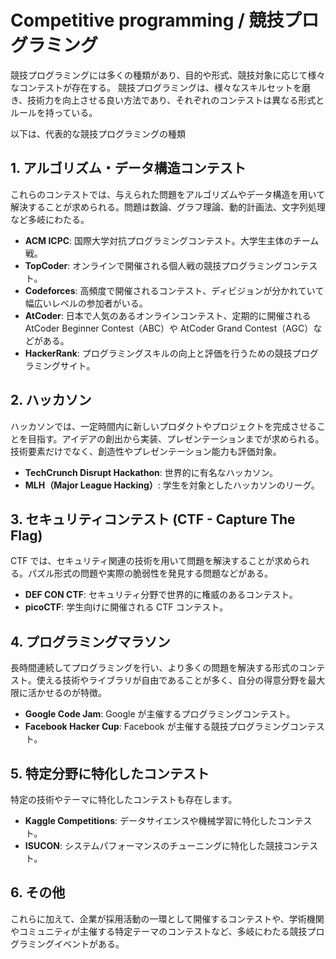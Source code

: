 # Competitive programming / 競技プログラミング

競技プログラミングには多くの種類があり、目的や形式、競技対象に応じて様々なコンテストが存在する。
競技プログラミングは、様々なスキルセットを磨き、技術力を向上させる良い方法であり、それぞれのコンテストは異なる形式とルールを持っている。

以下は、代表的な競技プログラミングの種類

## 1. アルゴリズム・データ構造コンテスト

これらのコンテストでは、与えられた問題をアルゴリズムやデータ構造を用いて解決することが求められる。問題は数論、グラフ理論、動的計画法、文字列処理など多岐にわたる。

- **ACM ICPC**: 国際大学対抗プログラミングコンテスト。大学生主体のチーム戦。
- **TopCoder**: オンラインで開催される個人戦の競技プログラミングコンテスト。
- **Codeforces**: 高頻度で開催されるコンテスト、ディビジョンが分かれていて幅広いレベルの参加者がいる。
- **AtCoder**: 日本で人気のあるオンラインコンテスト、定期的に開催される AtCoder Beginner Contest（ABC）や AtCoder Grand Contest（AGC）などがある。
- **HackerRank**: プログラミングスキルの向上と評価を行うための競技プログラミングサイト。

## 2. ハッカソン

ハッカソンでは、一定時間内に新しいプロダクトやプロジェクトを完成させることを目指す。アイデアの創出から実装、プレゼンテーションまでが求められる。技術要素だけでなく、創造性やプレゼンテーション能力も評価対象。

- **TechCrunch Disrupt Hackathon**: 世界的に有名なハッカソン。
- **MLH（Major League Hacking）**: 学生を対象としたハッカソンのリーグ。

## 3. セキュリティコンテスト (CTF - Capture The Flag)

CTF では、セキュリティ関連の技術を用いて問題を解決することが求められる。パズル形式の問題や実際の脆弱性を発見する問題などがある。

- **DEF CON CTF**: セキュリティ分野で世界的に権威のあるコンテスト。
- **picoCTF**: 学生向けに開催される CTF コンテスト。

## 4. プログラミングマラソン

長時間連続してプログラミングを行い、より多くの問題を解決する形式のコンテスト。使える技術やライブラリが自由であることが多く、自分の得意分野を最大限に活かせるのが特徴。

- **Google Code Jam**: Google が主催するプログラミングコンテスト。
- **Facebook Hacker Cup**: Facebook が主催する競技プログラミングコンテスト。

## 5. 特定分野に特化したコンテスト

特定の技術やテーマに特化したコンテストも存在します。

- **Kaggle Competitions**: データサイエンスや機械学習に特化したコンテスト。
- **ISUCON**: システムパフォーマンスのチューニングに特化した競技コンテスト。

## 6. その他

これらに加えて、企業が採用活動の一環として開催するコンテストや、学術機関やコミュニティが主催する特定テーマのコンテストなど、多岐にわたる競技プログラミングイベントがある。
